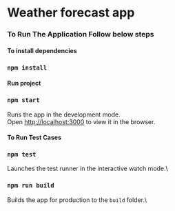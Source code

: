 # Weather forecast app

### To Run The Application Follow below steps

#### To install dependencies

### `npm install`

#### Run project

### `npm start`

Runs the app in the development mode.\
Open [http://localhost:3000](http://localhost:3000) to view it in the browser.

#### To Run Test Cases

### `npm test`

Launches the test runner in the interactive watch mode.\

### `npm run build`

Builds the app for production to the `build` folder.\
